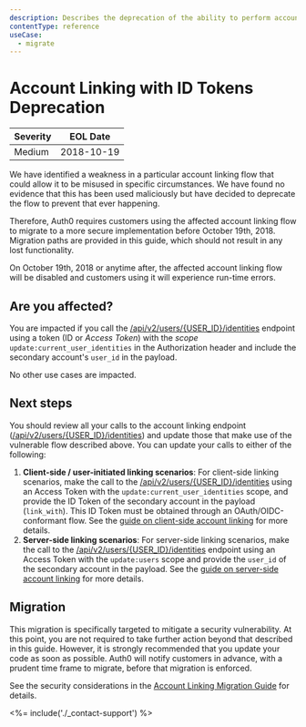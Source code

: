 ```yaml
---
description: Describes the deprecation of the ability to perform account linking with ID Tokens and provides migration options.
contentType: reference
useCase:
  - migrate
---
```

# Account Linking with ID Tokens Deprecation

| Severity| EOL Date |
| --- | --- |
| Medium | 2018-10-19 |

We have identified a weakness in a particular account linking flow that could allow it to be misused in specific circumstances. We have found no evidence that this has been used maliciously but have decided to deprecate the flow to prevent that ever happening.

Therefore, Auth0 requires customers using the affected account linking flow to migrate to a more secure implementation before October 19th, 2018. Migration paths are provided in this guide, which should not result in any lost functionality.

On October 19th, 2018 or anytime after, the affected account linking flow will be disabled and customers using it will experience run-time errors.

## Are you affected?

You are impacted if you call the [/api/v2/users/{USER_ID}/identities](/api/management/v2#!/Users/post_identities) endpoint using a token (ID or <dfn data-key="access-token">Access Token</dfn>) with the <dfn data-key="scope">scope</dfn> `update:current_user_identities` in the Authorization header and include the secondary account's `user_id` in the payload.

No other use cases are impacted.

## Next steps

You should review all your calls to the account linking endpoint ([/api/v2/users/{USER_ID}/identities](/api/management/v2#!/Users/post_identities)) and update those that make use of the vulnerable flow described above. You can update your calls to either of the following:

1. **Client-side / user-initiated linking scenarios**: For client-side linking scenarios, make the call to the [/api/v2/users/{USER_ID}/identities](/api/management/v2#!/Users/post_identities) using an Access Token with the `update:current_user_identities` scope, and provide the ID Token of the secondary account in the payload (`link_with`). This ID Token must be obtained through an OAuth/OIDC-conformant flow. See the [guide on client-side account linking](/link-accounts/user-initiated-linking) for more details.
2. **Server-side linking scenarios**: For server-side linking scenarios, make the call to the [/api/v2/users/{USER_ID}/identities](/api/management/v2#!/Users/post_identities) endpoint using an Access Token with the `update:users` scope and provide the `user_id` of the secondary account in the payload. See the [guide on server-side account linking](/link-accounts/suggested-linking) for more details.

## Migration

This migration is specifically targeted to mitigate a security vulnerability. At this point, you are not required to take further action beyond that described in this guide. However, it is strongly recommended that you update your code as soon as possible. Auth0 will notify customers in advance, with a prudent time frame to migrate, before that migration is enforced.

See the security considerations in the [Account Linking Migration Guide](/product-lifecycle/migration/account-linking) for details. 

<%= include('./_contact-support') %>
